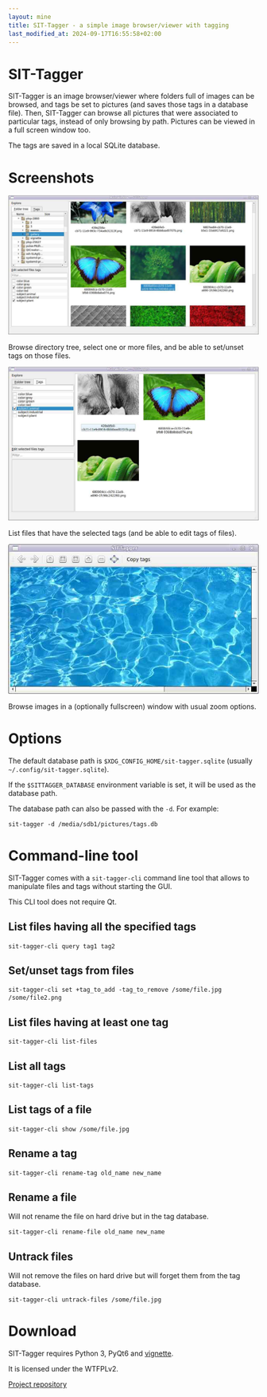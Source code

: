 ```yaml
---
layout: mine
title: SIT-Tagger - a simple image browser/viewer with tagging
last_modified_at: 2024-09-17T16:55:58+02:00
---
```


# SIT-Tagger

SIT-Tagger is an image browser/viewer where folders full of images can be browsed, and tags be set to pictures (and saves those tags in a database file).
Then, SIT-Tagger can browse all pictures that were associated to particular tags, instead of only browsing by path.
Pictures can be viewed in a full screen window too.

The tags are saved in a local SQLite database.

# Screenshots

![SIT-Tagger window showing a file system tree, and the thumbnails of files present in the selected folder](shot-dirview.jpg)

Browse directory tree, select one or more files, and be able to set/unset tags on those files.

![SIT-Tagger window showing a list of user tags, some are checked, and the thumbnails of files matching the tags](shot-tagview.jpg)

List files that have the selected tags (and be able to edit tags of files).

![SIT-Tagger window showing a single picture](shot-pic.jpg)

Browse images in a (optionally fullscreen) window with usual zoom options.

# Options

The default database path is `$XDG_CONFIG_HOME/sit-tagger.sqlite` (usually `~/.config/sit-tagger.sqlite`).

If the `$SITTAGGER_DATABASE` environment variable is set, it will be used as the database path.

The database path can also be passed with the `-d`. For example:

	sit-tagger -d /media/sdb1/pictures/tags.db

# Command-line tool

SIT-Tagger comes with a `sit-tagger-cli` command line tool that allows to manipulate files and tags without starting the GUI.

This CLI tool does not require Qt.

## List files having all the specified tags

	sit-tagger-cli query tag1 tag2

## Set/unset tags from files

	sit-tagger-cli set +tag_to_add -tag_to_remove /some/file.jpg /some/file2.png

## List files having at least one tag

	sit-tagger-cli list-files

## List all tags

	sit-tagger-cli list-tags

## List tags of a file

	sit-tagger-cli show /some/file.jpg

## Rename a tag

	sit-tagger-cli rename-tag old_name new_name

## Rename a file

Will not rename the file on hard drive but in the tag database.

	sit-tagger-cli rename-file old_name new_name

## Untrack files

Will not remove the files on hard drive but will forget them from the tag database.

	sit-tagger-cli untrack-files /some/file.jpg

# Download

SIT-Tagger requires Python 3, PyQt6 and [vignette](https://pypi.org/project/vignette/).

It is licensed under the WTFPLv2.

[Project repository](https://gitlab.com/hydrargyrum/sit-tagger)
